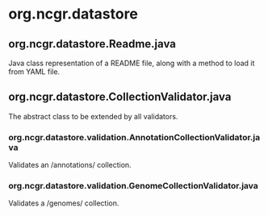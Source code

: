 # org.ncgr.datastore

## org.ncgr.datastore.Readme.java
Java class representation of a README file, along with a method to load it from YAML file.

## org.ncgr.datastore.CollectionValidator.java
The abstract class to be extended by all validators.

### org.ncgr.datastore.validation.AnnotationCollectionValidator.java
Validates an /annotations/ collection.

### org.ncgr.datastore.validation.GenomeCollectionValidator.java
Validates a /genomes/ collection.

